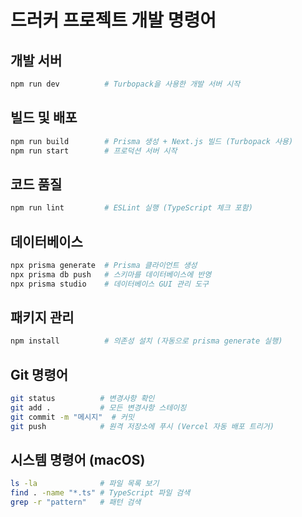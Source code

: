 # 드러커 프로젝트 개발 명령어

## 개발 서버
```bash
npm run dev          # Turbopack을 사용한 개발 서버 시작
```

## 빌드 및 배포
```bash
npm run build        # Prisma 생성 + Next.js 빌드 (Turbopack 사용)
npm run start        # 프로덕션 서버 시작
```

## 코드 품질
```bash
npm run lint         # ESLint 실행 (TypeScript 체크 포함)
```

## 데이터베이스
```bash
npx prisma generate  # Prisma 클라이언트 생성
npx prisma db push   # 스키마를 데이터베이스에 반영
npx prisma studio    # 데이터베이스 GUI 관리 도구
```

## 패키지 관리
```bash
npm install          # 의존성 설치 (자동으로 prisma generate 실행)
```

## Git 명령어
```bash
git status          # 변경사항 확인
git add .           # 모든 변경사항 스테이징
git commit -m "메시지"  # 커밋
git push            # 원격 저장소에 푸시 (Vercel 자동 배포 트리거)
```

## 시스템 명령어 (macOS)
```bash
ls -la              # 파일 목록 보기
find . -name "*.ts" # TypeScript 파일 검색
grep -r "pattern"   # 패턴 검색
```